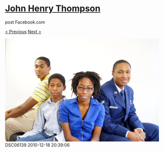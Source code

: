# [John Henry Thompson](../README.md)
post Facebook.com

[< Previous](2010-12-18-39.md) [Next >](2010-12-18-41.md)

[![](../media/2010-12-18/Fam-2010-DSC06139.jpg)](../README.md)
DSC06139
2010-12-18 20:39:06